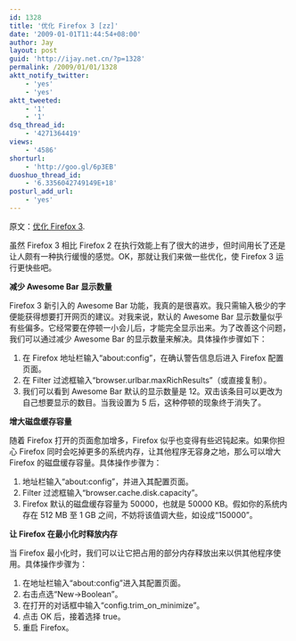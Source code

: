 ```yaml
---
id: 1328
title: '优化 Firefox 3 [zz]'
date: '2009-01-01T11:44:54+08:00'
author: Jay
layout: post
guid: 'http://ijay.net.cn/?p=1328'
permalink: /2009/01/01/1328
aktt_notify_twitter:
    - 'yes'
    - 'yes'
aktt_tweeted:
    - '1'
    - '1'
dsq_thread_id:
    - '4271364419'
views:
    - '4586'
shorturl:
    - 'http://goo.gl/6p3EB'
duoshuo_thread_id:
    - '6.3356042749149E+18'
posturl_add_url:
    - 'yes'
---
```


原文：<a href="http://www.quanlei.com/2008/07/%e4%bc%98%e5%8c%96-firefox-3/">优化 Firefox 3</a>.

虽然 Firefox 3 相比 Firefox 2 在执行效能上有了很大的进步，但时间用长了还是让人颇有一种执行缓慢的感觉。OK，那就让我们来做一些优化，使 Firefox 3 运行更快些吧。

<strong>减少 Awesome Bar 显示数量</strong>

Firefox 3 新引入的 Awesome Bar 功能，我真的是很喜欢。我只需输入极少的字便能获得想要打开网页的建议。对我来说，默认的 Awesome Bar 显示数量似乎有些偏多。它经常要在停顿一小会儿后，才能完全显示出来。为了改善这个问题，我们可以通过减少 Awesome Bar 的显示数量来解决。具体操作步骤如下：
<ol>
	<li>在 Firefox 地址栏输入“about:config”，在确认警告信息后进入 Firefox 配置页面。</li>
	<li>在 Filter 过滤框输入“browser.urlbar.maxRichResults”（或直接复制）。</li>
	<li>我们可以看到 Awesome Bar 默认的显示数量是 12。双击该条目可以更改为自己想要显示的数目。当我设置为 5 后，这种停顿的现象终于消失了。</li>
</ol>
<strong>增大磁盘缓存容量</strong>

随着 Firefox 打开的页面愈加增多，Firefox 似乎也变得有些迟钝起来。如果你担心 Firefox 同时会吃掉更多的系统内存，让其他程序无容身之地，那么可以增大 Firefox 的磁盘缓存容量。具体操作步骤为：
<ol>
	<li>地址栏输入“about:config”，并进入其配置页面。</li>
	<li>Filter 过滤框输入“browser.cache.disk.capacity”。</li>
	<li>Firefox 默认的磁盘缓存容量为 50000，也就是 50000 KB。假如你的系统内存在 512 MB 至 1 GB 之间，不妨将该值调大些，如设成“150000”。</li>
</ol>
<strong>让 Firefox 在最小化时释放内存</strong>

当 Firefox 最小化时，我们可以让它把占用的部分内存释放出来以供其他程序使用。具体操作步骤为：
<ol>
	<li>在地址栏输入“about:config”进入其配置页面。</li>
	<li>右击点选“New-&gt;Boolean”。</li>
	<li>在打开的对话框中输入“config.trim_on_minimize”。</li>
	<li>点击 OK 后，接着选择 true。</li>
	<li>重启 Firefox。</li>
</ol>